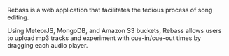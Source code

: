 Rebass is a web application that facilitates the tedious process of song editing.

Using MeteorJS, MongoDB, and Amazon S3 buckets, Rebass allows users to upload mp3 tracks and experiment with cue-in/cue-out times by dragging each audio player.